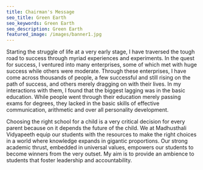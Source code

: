 ```yaml
---
title: Chairman's Message
seo_title: Green Earth
seo_keywords: Green Earth
seo_description: Green Earth
featured_image: /images/banner1.jpg
---
```

Starting the struggle of life at a very early stage, I have traversed the tough road to success through myriad experiences and experiments. In the quest for success, I ventured into many enterprises, some of which met with huge success while others were moderate. Through these enterprises, I have come across thousands of people, a few successful and still rising on the path of success, and others merely dragging on with their lives. In my interactions with them, I found that the biggest lagging was in the basic education. While people went through their education merely passing exams for degrees, they lacked in the basic skills of effective communication, arithmetic and over all personality development.

Choosing the right school for a child is a very critical decision for every parent because on it depends the future of the child. We at Madhusthali Vidyapeeth equip our students with the resources to make the right choices in a world where knowledge expands in gigantic proportions. Our strong academic thrust, embedded in universal values, empowers our students to become winners from the very outset. My aim is to provide an ambience to students that foster leadership and accountability.
